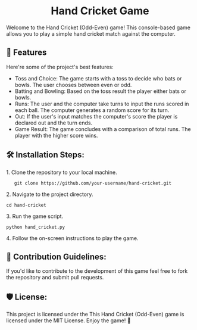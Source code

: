 <h1 align="center" id="title">Hand Cricket Game</h1>

<p id="description">Welcome to the Hand Cricket (Odd-Even) game! This console-based game allows you to play a simple hand cricket match against the computer.</p>

  
  
<h2>🧐 Features</h2>

Here're some of the project's best features:

*   Toss and Choice: The game starts with a toss to decide who bats or bowls. The user chooses between even or odd.
*   Batting and Bowling: Based on the toss result the player either bats or bowls.
*   Runs: The user and the computer take turns to input the runs scored in each ball. The computer generates a random score for its turn.
*   Out: If the user's input matches the computer's score the player is declared out and the turn ends.
*   Game Result: The game concludes with a comparison of total runs. The player with the higher score wins.

<h2>🛠️ Installation Steps:</h2>

<p>1. Clone the repository to your local machine.</p>

```
   git clone https://github.com/your-username/hand-cricket.git
```

<p>2. Navigate to the project directory.</p>

```
cd hand-cricket
```

<p>3. Run the game script.</p>

```
python hand_cricket.py
```

<p>4. Follow the on-screen instructions to play the game.</p>

<h2>🍰 Contribution Guidelines:</h2>

If you'd like to contribute to the development of this game feel free to fork the repository and submit pull requests.

<h2>🛡️ License:</h2>

This project is licensed under the This Hand Cricket (Odd-Even) game is licensed under the MIT License. Enjoy the game! 🏏
